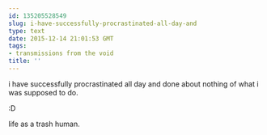 ```yaml
---
id: 135205528549
slug: i-have-successfully-procrastinated-all-day-and
type: text
date: 2015-12-14 21:01:53 GMT
tags:
- transmissions from the void
title: ''
---
```


i have successfully procrastinated all day and done about nothing of what i was supposed to do.

:D

life as a trash human.